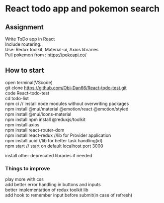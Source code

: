 # React todo app and pokemon search

## Assignment
Write ToDo app in React\
Include routering.\
Use: Redux toolkit, Material-ui, Axios libraries\
Pull pokemon from : https://pokeapi.co/

## How to start

open terminal(VScode)\
git clone https://github.com/Obi-Dan66/React-todo-test.git \
code React-todo-test\
cd todo-list\
npm ci // install node modules without overwriting packages\
npm install @mui/material @emotion/react @emotion/styled\
npm install @mui/icons-material\
npm install npm install @reduxjs/toolkit\
npm install axios\
npm install react-router-dom\
npm install react-redux //lib for Provider application\
npm install uuid //lib for better task handling(id)\
npm start // start on default localhost port 3000

install other deprecated libraries if needed

### Things to improve
play more with css\
add better error handling in buttons and inputs\
better implementation of redux toolkit lib\
add hook to remember input before submit(in case of refresh)